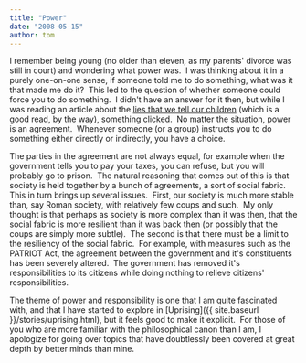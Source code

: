 ```yaml
---
title: "Power"
date: "2008-05-15"
author: tom
---
```


I remember being young (no older than eleven, as my parents' divorce was still in court) and wondering what power was.  I was thinking about it in a purely one-on-one sense, if someone told me to do something, what was it that made me do it?  This led to the question of whether someone could force you to do something.  I didn't have an answer for it then, but while I was reading an article about the [lies that we tell our children](http://www.paulgraham.com/lies.html) (which is a good read, by the way), something clicked.  No matter the situation, power is an agreement.  Whenever someone (or a group) instructs you to do something either directly or indirectly, you have a choice.

The parties in the agreement are not always equal, for example when the government tells you to pay your taxes, you can refuse, but you will probably go to prison.  The natural reasoning that comes out of this is that society is held together by a bunch of agreements, a sort of social fabric.  This in turn brings up several issues.  First, our society is much more stable than, say Roman society, with relatively few coups and such.  My only thought is that perhaps as society is more complex than it was then, that the social fabric is more resilient than it was back then (or possibly that the coups are simply more subtle).  The second is that there must be a limit to the resiliency of the social fabric.  For example, with measures such as the PATRIOT Act, the agreement between the government and it's constituents has been severely altered.  The government has removed it's responsibilities to its citizens while doing nothing to relieve citizens' responsibilities.

The theme of power and responsibility is one that I am quite fascinated with, and that I have started to explore in [Uprising]({{ site.baseurl }}/stories/uprising.html), but it feels good to make it explicit.  For those of you who are more familiar with the philosophical canon than I am, I apologize for going over topics that have doubtlessly been covered at great depth by better minds than mine.
